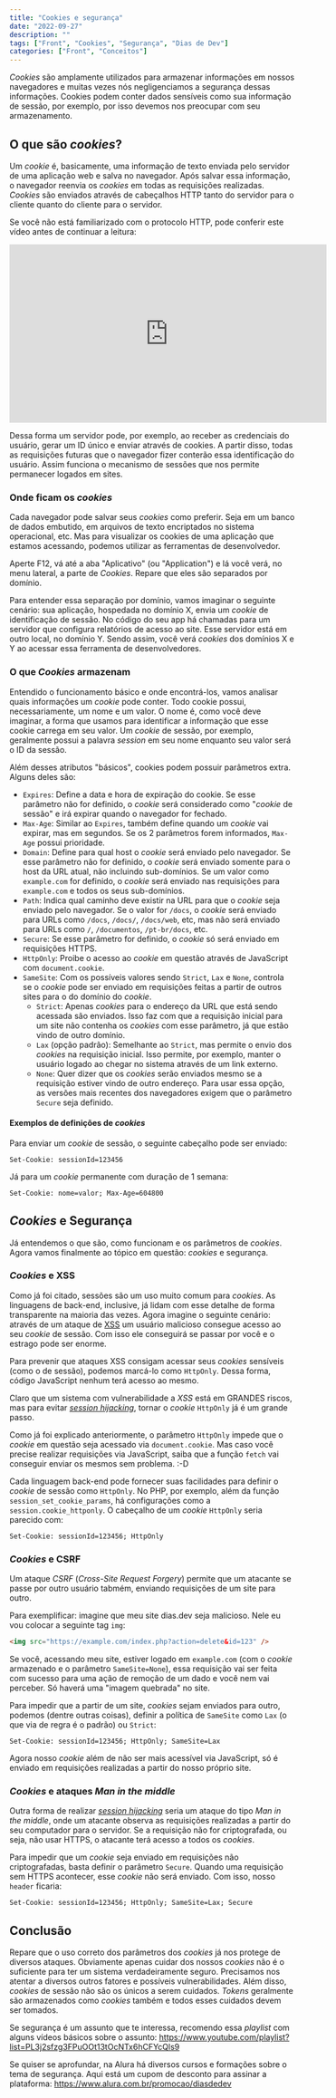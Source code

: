 ```yaml
---
title: "Cookies e segurança"
date: "2022-09-27"
description: ""
tags: ["Front", "Cookies", "Segurança", "Dias de Dev"]
categories: ["Front", "Conceitos"]
---
```


_Cookies_ são amplamente utilizados para armazenar informações em nossos navegadores e muitas vezes nós negligenciamos a segurança dessas informações. Cookies podem conter dados sensíveis como sua informação de sessão, por exemplo, por isso devemos nos preocupar com seu armazenamento.

## O que são _cookies_?

Um _cookie_ é, basicamente, uma informação de texto enviada pelo servidor de uma aplicação web e salva no navegador. Após salvar essa informação, o navegador reenvia os _cookies_ em todas as requisições realizadas. _Cookies_ são enviados através de cabeçalhos HTTP tanto do servidor para o cliente quanto do cliente para o servidor.

Se você não está familiarizado com o protocolo HTTP, pode conferir este vídeo antes de continuar a leitura:

<iframe width="560" height="315" src="https://www.youtube.com/embed/B2IWlnJ_dt0" title="YouTube video player" frameborder="0" allow="accelerometer; autoplay; clipboard-write; encrypted-media; gyroscope; picture-in-picture" allowfullscreen></iframe> 

Dessa forma um servidor pode, por exemplo, ao receber as credenciais do usuário, gerar um ID único e enviar através de cookies. A partir disso, todas as requisições futuras que o navegador fizer conterão essa identificação do usuário. Assim funciona o mecanismo de sessões que nos permite permanecer logados em sites.

### Onde ficam os _cookies_

Cada navegador pode salvar seus _cookies_ como preferir. Seja em um banco de dados embutido, em arquivos de texto encriptados no sistema operacional, etc. Mas para visualizar os cookies de uma aplicação que estamos acessando, podemos utilizar as ferramentas de desenvolvedor.

Aperte F12, vá até a aba "Aplicativo" (ou "Application") e lá você verá, no menu lateral, a parte de _Cookies_. Repare que eles são separados por domínio. 

Para entender essa separação por domínio, vamos imaginar o seguinte cenário: sua aplicação, hospedada no domínio X, envia um _cookie_ de identificação de sessão. No código do seu app há chamadas para um servidor que configura relatórios de acesso ao site. Esse servidor está em outro local, no domínio Y. Sendo assim, você verá _cookies_ dos domínios X e Y ao acessar essa ferramenta de desenvolvedores.

<ins class="adsbygoogle"
style="display:block; text-align:center;"
data-ad-layout="in-article"
data-ad-format="fluid"
data-ad-client="ca-pub-8918461095244552"
data-ad-slot="2366637560"></ins>
<script>
     (adsbygoogle = window.adsbygoogle || []).push({});
</script>

### O que _Cookies_ armazenam

Entendido o funcionamento básico e onde encontrá-los, vamos analisar quais informações um _cookie_ pode conter. Todo cookie possui, necessariamente, um nome e um valor. O nome é, como você deve imaginar, a forma que usamos para identificar a informação que esse cookie carrega em seu valor. Um _cookie_ de sessão, por exemplo, geralmente possui a palavra _session_ em seu nome enquanto seu valor será o ID da sessão.

Além desses atributos "básicos", cookies podem possuir parâmetros extra. Alguns deles são:
- `Expires`: Define a data e hora de expiração do cookie. Se esse parâmetro não for definido, o _cookie_ será considerado como "_cookie_ de sessão" e irá expirar quando o navegador for fechado.
- `Max-Age`: Similar ao `Expires`, também define quando um _cookie_ vai expirar, mas em segundos. Se os 2 parâmetros forem informados, `Max-Age` possui prioridade.
- `Domain`: Define para qual host o _cookie_ será enviado pelo navegador. Se esse parâmetro não for definido, o _cookie_ será enviado somente para o host da URL atual, não incluindo sub-domínios. Se um valor como `example.com` for definido, o _cookie_ será enviado nas requisições para `example.com` e todos os seus sub-domínios.
- `Path`: Indica qual caminho deve existir na URL para que o _cookie_ seja enviado pelo navegador. Se o valor for `/docs`, o _cookie_ será enviado para URLs como `/docs`, `/docs/`, `/docs/web`, etc, mas não será enviado para URLs como `/`, `/documentos`, `/pt-br/docs`, etc.
- `Secure`: Se esse parâmetro for definido, o _cookie_ só será enviado em requisições HTTPS.
- `HttpOnly`: Proibe o acesso ao _cookie_ em questão através de JavaScript com `document.cookie`. 
- `SameSite`: Com os possíveis valores sendo `Strict`, `Lax` e `None`, controla se o _cookie_ pode ser enviado em requisições feitas a partir de outros sites para o do domínio do _cookie_.
  - `Strict`: Apenas _cookies_ para o endereço da URL que está sendo acessada são enviados. Isso faz com que a requisição inicial para um site não contenha os _cookies_ com esse parâmetro, já que estão vindo de outro domínio.
  - `Lax` (opção padrão): Semelhante ao `Strict`, mas permite o envio dos _cookies_ na requisição inicial. Isso permite, por exemplo, manter o usuário logado ao chegar no sistema através de um link externo.
  - `None`: Quer dizer que os _cookies_ serão enviados mesmo se a requisição estiver vindo de outro endereço. Para usar essa opção, as versões mais recentes dos navegadores exigem que o parâmetro `Secure` seja definido.

#### Exemplos de definições de _cookies_

Para enviar um _cookie_ de sessão, o seguinte cabeçalho pode ser enviado:
```
Set-Cookie: sessionId=123456
```

Já para um _cookie_ permanente com duração de 1 semana:
```
Set-Cookie: nome=valor; Max-Age=604800
```

## _Cookies_ e Segurança

Já entendemos o que são, como funcionam e os parâmetros de _cookies_. Agora vamos finalmente ao tópico em questão: _cookies_ e segurança.

### _Cookies_ e XSS

Como já foi citado, sessões são um uso muito comum para _cookies_. As linguagens de back-end, inclusive, já lidam com esse detalhe de forma transparente na maioria das vezes. Agora imagine o seguinte cenário: através de um ataque de [XSS](https://www.youtube.com/watch?v=lntsVxPZibw) um usuário malicioso consegue acesso ao seu _cookie_ de sessão. Com isso ele conseguirá se passar por você e o estrago pode ser enorme.

Para prevenir que ataques XSS consigam acessar seus _cookies_ sensíveis (como o de sessão), podemos marcá-lo como `HttpOnly`. Dessa forma, código JavaScript nenhum terá acesso ao mesmo.

Claro que um sistema com vulnerabilidade a _XSS_ está em GRANDES riscos, mas para evitar [_session hijacking_](https://owasp.org/www-community/attacks/Session_hijacking_attack), tornar o _cookie_ `HttpOnly` já é um grande passo.

Como já foi explicado anteriormente, o parâmetro `HttpOnly` impede que o _cookie_ em questão seja acessado via `document.cookie`. Mas caso você precise realizar requisições via JavaScript, saiba que a função `fetch` vai conseguir enviar os mesmos sem problema. :-D

Cada linguagem back-end pode fornecer suas facilidades para definir o _cookie_ de sessão como `HttpOnly`. No PHP, por exemplo, além da função `session_set_cookie_params`, há configurações como a `session.cookie_httponly`. O cabeçalho de um _cookie_ `HttpOnly` seria parecido com:

```
Set-Cookie: sessionId=123456; HttpOnly
```

### _Cookies_ e CSRF

Um ataque _CSRF_ (_Cross-Site Request Forgery_) permite que um atacante se passe por outro usuário tabmém, enviando requisições de um site para outro.

Para exemplificar: imagine que meu site dias.dev seja malicioso. Nele eu vou colocar a seguinte tag `img`:
```html
<img src="https://example.com/index.php?action=delete&id=123" />
```
Se você, acessando meu site, estiver logado em `example.com` (com o _cookie_ armazenado e o parâmetro `SameSite=None`), essa requisição vai ser feita com sucesso para uma ação de remoção de um dado e você nem vai perceber. Só haverá uma "imagem quebrada" no site.

Para impedir que a partir de um site, _cookies_ sejam enviados para outro, podemos (dentre outras coisas), definir a política de `SameSite` como `Lax` (o que via de regra é o padrão) ou `Strict`:
```
Set-Cookie: sessionId=123456; HttpOnly; SameSite=Lax
```

Agora nosso _cookie_ além de não ser mais acessível via JavaScript, só é enviado em requisições realizadas a partir do nosso próprio site.

### _Cookies_ e ataques _Man in the middle_

Outra forma de realizar [_session hijacking_](https://owasp.org/www-community/attacks/Session_hijacking_attack) seria um ataque do tipo _Man in the middle_, onde um atacante observa as requisições realizadas a partir do seu computador para o servidor. Se a requisição não for criptografada, ou seja, não usar HTTPS, o atacante terá acesso a todos os _cookies_.

Para impedir que um _cookie_ seja enviado em requisições não criptografadas, basta definir o parâmetro `Secure`. Quando uma requisição sem HTTPS acontecer, esse _cookie_ não será enviado. Com isso, nosso `header` ficaria:

```
Set-Cookie: sessionId=123456; HttpOnly; SameSite=Lax; Secure
```

## Conclusão

Repare que o uso correto dos parâmetros dos _cookies_ já nos protege de diversos ataques. Obviamente apenas cuidar dos nossos _cookies_ não é o suficiente para ter um sistema verdadeiramente seguro. Precisamos nos atentar a diversos outros fatores e possíveis vulnerabilidades. Além disso, _cookies_ de sessão não são os únicos a serem cuidados. _Tokens_ geralmente são armazenados como _cookies_ também e todos esses cuidados devem ser tomados.

Se segurança é um assunto que te interessa, recomendo essa _playlist_ com alguns vídeos básicos sobre o assunto: https://www.youtube.com/playlist?list=PL3j2sfzg3FPuOOt13tOcNTx6hCFYcQls9

Se quiser se aprofundar, na Alura há diversos cursos e formações sobre o tema de segurança. Aqui está um cupom de desconto para assinar a plataforma:
https://www.alura.com.br/promocao/diasdedev
